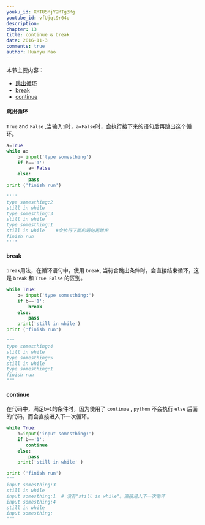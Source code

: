 ```yaml
---
youku_id: XMTU5MjY2MTg3Mg
youtube_id: vfUjqt9r04o
description: 
chapter: 13
title: continue & break
date: 2016-11-3
comments: true
author: Huanyu Mao
---
```


本节主要内容：

- [跳出循环](#true-and-false)
- [break](#break)
- [continue](#continue)

<h4 class="tut-h4-pad" id="true-and-false">跳出循环</h4>

`True` and `False` ,当输入`1`时，`a=False`时，会执行接下来的语句后再跳出这个循环。

```python
a=True
while a:
    b= input('type somesthing')
    if b=='1':
        a= False
    else:
        pass
print ('finish run')

''''
type somesthing:2
still in while
type somesthing:3
still in while
type somesthing:1
still in while    #会执行下面的语句再跳出
finish run
''''
```



<h4 class="tut-h4-pad" id="break">break</h4>

`break`用法，在循环语句中，使用 `break`, 当符合跳出条件时，会直接结束循环，这是 `break` 和 `True False` 的区别。

```python
while True:
    b= input('type somesthing:')
    if b=='1':
        break
    else:
        pass
    print('still in while')
print ('finish run')

"""
type somesthing:4
still in while
type somesthing:5
still in while
type somesthing:1
finish run
"""
```



<h4 class="tut-h4-pad" id="continue">continue</h4>

在代码中，满足`b=1`的条件时，因为使用了 `continue` , `python` 不会执行 `else` 后面的代码，而会直接进入下一次循环。

```python
while True:
    b=input('input somesthing:')
    if b=='1':
       continue
    else:
        pass
    print('still in while' )

print ('finish run')
"""
input somesthing:3
still in while
input somesthing:1  # 没有"still in while"。直接进入下一次循环
input somesthing:4
still in while
input somesthing:
"""

```

